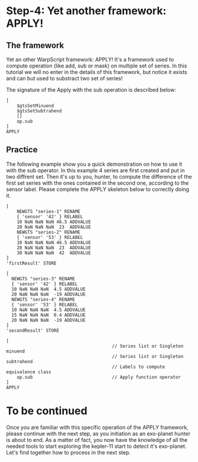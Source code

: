 # Step-4: Yet another framework: APPLY!

## The framework 

Yet an other WarpScript framework: APPLY! It's a framework used to compute operation  (like add, sub or mask) on multiple set of series. In this tutorial we will no enter in the details of this framework, but notice it exists and can but used to substract two set of series! 

The signature of the Apply with the sub operation is described below:

```
[
    $gtsSetMinuend
    $gtsSetSubtrahend
    []
    op.sub
]
APPLY

```

## Practice

The following example show you a quick demonstration on how to use it with the sub operator. In this example 4 series are first created and put in two diffrent set. 
Then it's up to you, hunter, to compute the difference of the first set series with the ones contained in the second one, according to the sensor label. Please complete the APPLY skeleton below to correctly doing it.


```
[
    NEWGTS "series-1" RENAME 
    { 'sensor' '42' } RELABEL
    10 NaN NaN NaN 46.5 ADDVALUE
    20 NaN NaN NaN  23  ADDVALUE
    NEWGTS "series-2" RENAME 
    { 'sensor' '53' } RELABEL
    10 NaN NaN NaN 46.5 ADDVALUE
    20 NaN NaN NaN  23  ADDVALUE
    30 NaN NaN NaN  42  ADDVALUE
]
'firstResult' STORE

[
  NEWGTS "series-3" RENAME 
  { 'sensor' '42' } RELABEL
  10 NaN NaN NaN  4.5 ADDVALUE
  20 NaN NaN NaN  -19 ADDVALUE
  NEWGTS "series-4" RENAME 
  { 'sensor' '53' } RELABEL
  10 NaN NaN NaN  4.5 ADDVALUE
  15 NaN NaN NaN  0.4 ADDVALUE
  20 NaN NaN NaN  -19 ADDVALUE
]
'secondResult' STORE

[
                                        // Series list or Singleton minuend
                                        // Series list or Singleton subtrahend
                                        // Labels to compute equivalence class
    op.sub                              // Apply function operator
]
APPLY

```

# To be continued

Once you are familiar with this specific operation of the APPLY framework, please continue with the next step, as you initiation as an exo-planet hunter is about to end. As a matter of fact, you now have the knowledge of all the needed tools to start exploring the kepler-11 start to detect it's exo-planet. Let's find together how to process in the next step.